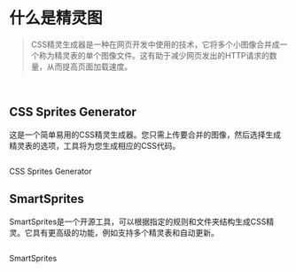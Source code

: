 # 什么是精灵图

> CSS精灵生成器是一种在网页开发中使用的技术，它将多个小图像合并成一个称为精灵表的单个图像文件。这有助于减少网页发出的HTTP请求的数量，从而提高页面加载速度。

<br/>

## CSS Sprites Generator

这是一个简单易用的CSS精灵生成器。您只需上传要合并的图像，然后选择生成精灵表的选项，工具将为您生成相应的CSS代码。

<div
    class="sprites-item"
    @click="handleClick('https://www.toptal.com/developers/css/sprite-generator')"
    title="跳转到网页"
>
    <img src="https://www.toptal.com/developers/css/sprite-generator/static/images/favicon.png" alt="" />
    <p>CSS Sprites Generator</p>
</div>

## SmartSprites

SmartSprites是一个开源工具，可以根据指定的规则和文件夹结构生成CSS精灵。它具有更高级的功能，例如支持多个精灵表和自动更新。

<div
    class="sprites-item"
    @click="handleClick('http://www.csssprites.org/')"
    title="跳转到网页"
>
    <img src="https://www.toptal.com/developers/css/sprite-generator/static/images/favicon.png" alt="" />
    <p>SmartSprites</p>
</div>

<script setup>
const handleClick = (url) => {
    window.open(url);
};
</script>